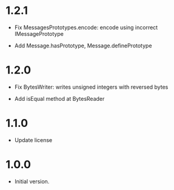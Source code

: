 # 1.2.1

- Fix MessagesPrototypes.encode: encode using incorrect IMessagePrototype

- Add Message.hasPrototype, Message.definePrototype

# 1.2.0

- Fix BytesWriter: writes unsigned integers with reversed bytes

- Add isEqual method at BytesReader

# 1.1.0

- Update license

# 1.0.0

- Initial version.

